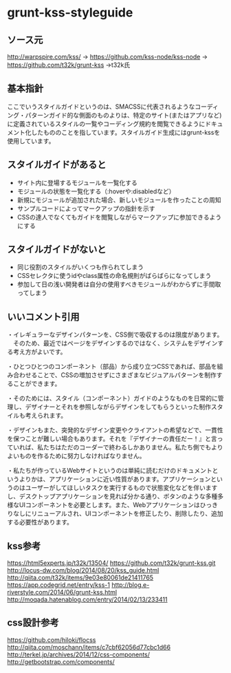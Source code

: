 

# grunt-kss-styleguide


## ソース元
http://warpspire.com/kss/
→ https://github.com/kss-node/kss-node
  → https://github.com/t32k/grunt-kss →t32k氏


## 基本指針
ここでいうスタイルガイドというのは、SMACSSに代表されるようなコーディング・パターンガイド的な側面のものよりは、特定のサイト(またはアプリなど)に定義されているスタイルの一覧やコーディング規約を閲覧できるようにドキュメント化したもののことを指しています。スタイルガイド生成にはgrunt-kssを使用しています。


## スタイルガイドがあると
- サイト内に登場するモジュールを一覧化する
- モジュールの状態を一覧化する（:hoverや:disabledなど）
- 新規にモジュールが追加された場合、新しいモジュールを作ったことの周知
- サンプルコードによってマークアップの指針を示す
- CSSの達人でなくてもガイドを閲覧しながらマークアップに参加できるようにする


## スタイルガイドがないと
- 同じ役割のスタイルがいくつも作られてしまう
- CSSセレクタに使うidやclass属性の命名規則がばらばらになってしまう
- 参加して日の浅い開発者は自分の使用すべきモジュールがわからずに手間取ってしまう


## いいコメント引用

・イレギュラーなデザインパターンを、CSS側で吸収するのは限度があります。
　そのため、最近ではページをデザインするのではなく、システムをデザインする考え方がよいです。

・ひとつひとつのコンポーネント（部品）から成り立つCSSであれば、部品を組み合わせることで、CSSの増加させずにさまざまなビジュアルパターンを制作することができます。

・そのためには、スタイル（コンポーネント）ガイドのようなものを日常的に管理し、デザイナーとそれを参照しながらデザインをしてもらうといった制作スタイルも考えられます。

・デザインもまた、突発的なデザイン変更やクライアントの希望などで、一貫性を保つことが難しい場合もあります。それを『デザイナーの責任だー！』と言っていれば、私たちはただのコーダーで終わるしかありません。私たち側でもよりよいものを作るために努力しなければなりません。

・私たちが作っているWebサイトというのは単純に読むだけのドキュメントというよりかは、アプリケーションに近い性質があります。アプリケーションというのはユーザーがしてほしいタスクを実行するもので状態変化などを伴いますし、デスクトップアプリケーションを見れば分かる通り、ボタンのような多種多様なUIコンポーネントを必要とします。また、Webアプリケーションはひっきりなしにリニューアルされ、UIコンポーネントを修正したり、削除したり、追加する必要性があります。


## kss参考
https://html5experts.jp/t32k/13504/
https://github.com/t32k/grunt-kss.git
http://locus-dw.com/blog/2014/08/20/kss_guide.html
http://qiita.com/t32k/items/9e03e80061de21411765
https://app.codegrid.net/entry/kss-1
http://blog.e-riverstyle.com/2014/06/grunt-kss.html
http://moqada.hatenablog.com/entry/2014/02/13/233411


## css設計参考
https://github.com/hiloki/flocss
http://qiita.com/moschann/items/c7cbf62056d77cbc1d66
http://terkel.jp/archives/2014/12/css-components/
http://getbootstrap.com/components/


